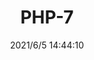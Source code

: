 ﻿---
layout: post 
title: PHP-7
tags: PH
categories: housing-terminal
overview: 
series: PH
part_number: 0552-1
thumb_img: 
image: static/202106/552-20210605.jpg
date: 2021/6/5 14:44:10
---



